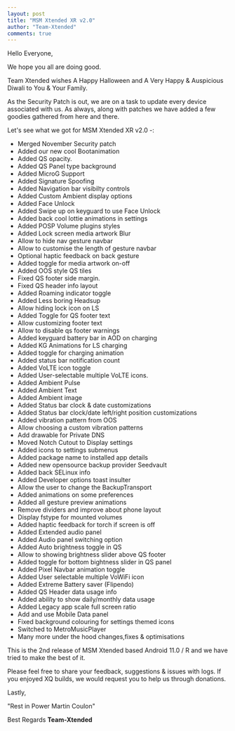 ```yaml
---
layout: post
title: "MSM Xtended XR v2.0"
author: "Team-Xtended"
comments: true
---
```

Hello Everyone,

We hope you all are doing good.

Team Xtended wishes A Happy Halloween and A Very Happy & Auspicious Diwali to You & Your Family.

As the Security Patch is out, we are on a task to update every device associated with us. As always, along with patches we have added a few goodies gathered from here and there.

Let's see what we got for MSM Xtended XR v2.0 -:

* Merged November Security patch
* Added our new cool Bootanimation
* Added QS opacity.
* Added QS Panel type background
* Added MicroG Support
* Added Signature Spoofing
* Added Navigation bar visibilty controls
* Added Custom Ambient display options
* Added Face Unlock
* Added Swipe up on keyguard to use Face Unlock
* Added back cool lottie animations in settings
* Added POSP Volume plugins styles
* Added Lock screen media artwork Blur
* Allow to hide nav gesture navbar
* Allow to customise the length of gesture navbar
* Optional haptic feedback on back gesture
* Added toggle for media artwork on-off
* Added OOS style QS tiles
* Fixed QS footer side margin.
* Fixed QS header info layout
* Added Roaming indicator toggle
* Added Less boring Headsup
* Allow hiding lock icon on LS 
* Added Toggle for QS footer text
* Allow customizing footer text
* Allow to disable qs footer warnings
* Added keyguard battery bar in AOD on charging
* Added KG Animations for LS charging
* Added toggle for charging animation
* Added status bar notification count
* Added VoLTE icon toggle
* Added User-selectable multiple VoLTE icons.
* Added Ambient Pulse
* Added Ambient Text
* Added Ambient image
* Added Status bar clock & date customizations
* Added Status bar clock/date left/right position customizations
* Added vibration pattern from OOS
* Allow choosing a custom vibration patterns
* Add drawable for Private DNS
* Moved Notch Cutout to Display settings
* Added icons to settings submenus
* Added package name to installed app details
* Added new opensource backup provider Seedvault
* Added back SELinux info
* Added Developer options toast insulter
* Allow the user to change the BackupTransport
* Added animations on some preferences
* Added all gesture preview animations
* Remove dividers and improve about phone layout
* Display fstype for mounted volumes
* Added haptic feedback for torch if screen is off
* Added Extended audio panel
* Added Audio panel switching option
* Added Auto brightness toggle in QS
* Allow to showing brightness slider above QS footer
* Added toggle for bottom bightness slider in QS panel
* Added Pixel Navbar animation toggle
* Added User selectable multiple VoWiFi icon
* Added Extreme Battery saver (Flipendo)
* Added QS Header data usage info
* Added ability to show daily/monthly data usage
* Added Legacy app scale full screen ratio
* Add and use Mobile Data panel
* Fixed background colouring for settings themed icons
* Switched to MetroMusicPlayer
* Many more under the hood changes,fixes & optimisations

This is the 2nd release of MSM Xtended based Android 11.0 / R and we have tried to make the best of it.

Please feel free to share your feedback, suggestions & issues with logs. If you enjoyed XQ builds, we would request you to help us through donations.

Lastly,

"Rest in Power Martin Coulon"

Best Regards
**Team-Xtended**

